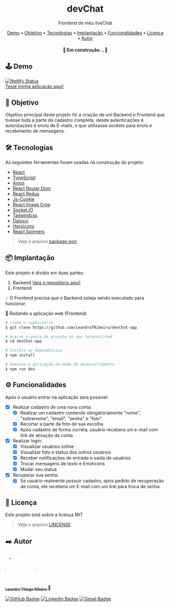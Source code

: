 <h1 align="center">devChat</h1>
<p align="center">Frontend de meu liveChat</p>

<p align="center">
 <a href="#demo">Demo</a> •
 <a href="#objetivo">Objetivo</a> •
 <a href="#tecnologias">Tecnologias</a> •
 <a href="#implantacao">Implantação</a> •
 <a href="#funcionalidades">Funcionalidades</a> • 
 <a href="#licenca">Licença</a> • 
 <a href="#autor">Autor</a>
</p>

<h4 align="center"> 
	🚧  Em construção...  🚧
</h4>

<h2 id="demo">🕹️ Demo</h2>

[![Netlify Status](https://api.netlify.com/api/v1/badges/e3a0d613-19ac-4d31-8f73-b57d809363fa/deploy-status)](https://app.netlify.com/sites/superlative-speculoos-6a0b7b/deploys)
<br><a href="https://devlivechat.netlify.app" target="_blank">Teste minha aplicação aqui!</a>

<h2 id="objetivo">📖 Objetivo</h2>
<p>Objetivo principal deste projeto foi a criação de um Backend e Frontend que tivésse toda a parte de cadastro completa, desde autenticações e autorizações e envio de E-mails, e que utilizasse sockets para envio e recebimento de mensagens.</p>

<h2 id="tecnologias">🛠 Tecnologias</h2>

As seguintes ferramentas foram usadas na construção do projeto:

- [React](https://pt-br.reactjs.org/)
- [TypeScript](https://www.typescriptlang.org/)
- [Axios](https://axios-http.com/)
- [React Router Dom](https://reactrouter.com/en/main)
- [React Redux](https://react-redux.js.org/)
- [Js-Cookie](https://github.com/js-cookie/js-cookie)
- [React Image Crop](https://www.npmjs.com/package/react-image-crop)
- [Socket.IO](https://socket.io/)
- [Tailwindcss](https://tailwindcss.com/)
- [Daisyui](https://daisyui.com/)
- [Heroicons](https://heroicons.com/)
- [React Spinners](https://www.davidhu.io/react-spinners/)

> Veja o arquivo  [package.json](https://github.com/LeandroTRibeiro/devChat-app/blob/main/package.json)

<h2 id="implantacao">📦 Implantação</h2>

Este projeto é dividio em duas partes:

1. Backend <a href="https://github.com/LeandroTRibeiro/devChat-api" target="_blank">Veja o repositório aqui!</a>
2. Frontend

💡 O Frontend precisa que o Backend esteja sendo executado para funcionar.

🧭 Rodando a aplicação web (Frontend)

```bash
# clone o repositório
$ git clone https://github.com/LeandroTRibeiro/devChat-app

# Acesse a pasta do projeto no seu terminal/cmd
$ cd devChat-app

# Instale as dependências
$ npm install

# Execute a aplicação em modo de desenvolvimento
$ npm run dev
```

<h2 id="funcionalidades">⚙️ Funcionalidades</h2>

Após o usuário entrar na aplicação sera possível:

- [x] Realizar cadastro de uma nova conta:
   - [x] Realizar um cadastro contendo obrigatóriamente "nome", "sobrenome", "email", "senha" e "foto"
   - [x] Recortar a parte da foto de sua escolha
   - [x] Após cadastro de forma correta, usuário recebera um e-mail com link de ativação da conta
- [x] Realizar login:
   - [x] Visualizar usuários online
   - [x] Visualizar foto e status dos outros usuários
   - [x] Receber notificações de entrada e saida de usuários
   - [x] Trocar mensagens de texto e Emoticons 
   - [x] Mudar seu status
- [x] Recuperar sua senha:
   - [x] Se usuário realmente possuir cadastro, após pedido de recuperação de conta, ele recebera um E-mail com um link para troca de senha
	
<h2 id="licenca">📝 Licença</h2>

Este projeto está sobre a licença MIT 
> Veja o arquivo [LINCENSE](https://github.com/LeandroTRibeiro/devChat-app/blob/main/LICENSE)

<h2 id="autor">✒️ Autor</h2>

<a href="https://github.com/LeandroTRibeiro">
 <img style="border-radius: 50%;" src="https://avatars.githubusercontent.com/u/111009157?s=400&u=ccf989df0bb9cf41495186f2bc0564c1b03b0d4e&v=4" width="100px;" alt=""/>
 <br />
 <sub><b>Leandro Thiago Ribeiro </b></sub></a>👋
 <br />
 
[![GitHub Badge](https://img.shields.io/badge/-LeandroTRibeiro-black?style=flat-square&logo=GitHub&logoColor=white&link=https://github.com/LeandroTRibeiro)](https://github.com/LeandroTRibeiro)
[![Linkedin Badge](https://img.shields.io/badge/-LeandroRibeiro-blue?style=flat-square&logo=Linkedin&logoColor=white&link=https://www.linkedin.com/in/leandro-ribeiro-2a8a8b24b/)](https://www.linkedin.com/in/leandro-ribeiro-2a8a8b24b/) 
[![Gmail Badge](https://img.shields.io/badge/-leandrothiago_ribeiro@hotmail.com-c14438?style=flat-square&logo=Gmail&logoColor=white&link=mailto:leandrothiago_ribeiro@hotmail.com)](mailto:leandrothiago_ribeiro@hotmail.com)


